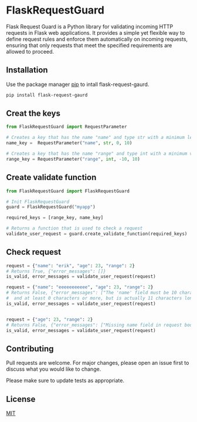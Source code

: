 # FlaskRequestGuard

Flask Request Guard is a Python library for validating incoming HTTP requests in Flask web applications. 
It provides a simple yet flexible way to define request rules and enforce them automatically on incoming
 requests, ensuring that only requests that meet the specified requirements are allowed to proceed. 


## Installation
Use the package manager [pip](https://pip.pypa.io/en/stable/) to intall flask-request-gaurd.

```bash
pip install flask-request-gaurd
```

## Creat the keys


```python
from FlaskRequestGuard import RequestParameter

# Creates a key that has the name "name" and type str with a minimum length of 0 and a maximum length of 10
name_key =  RequestParameter("name", str, 0, 10)

# Creates a key that has the name "range" and type int with a minimum value of -10 and a maximum value of 10
range_key = RequestParameter("range", int, -10, 10)

```

## Create validate function

```python
from FlaskRequestGuard import FlaskRequestGuard

# Init FlaskRequestGuard
guard = FlaskRequestGuard("myapp")

required_keys = [range_key, name_key] 

# Returns a function that is used to check a request
validate_user_request = guard.create_validate_function(required_keys)

```

## Check request

```python
request = {"name": "erik", "age": 23, "range": 2}
# Returns True, {"error_messages": []} 
is_valid, error_messages = validate_user_request(request)

request = {"name": "eeeeeeeeeee", "age": 23, "range": 2}
# Returns False, {"error_messages": ["The 'name' field must be 10 characters or less,
#  and at least 0 characters or more, but is actually 11 characters long."]}
is_valid, error_messages = validate_user_request(request)


request = {"age": 23, "range": 2}
# Returns False, {"error_messages": ["Missing name field in request body."]}
is_valid, error_messages = validate_user_request(request)

```




## Contributing

Pull requests are welcome. For major changes, please open an issue first
to discuss what you would like to change.

Please make sure to update tests as appropriate.

## License

[MIT](https://choosealicense.com/licenses/mit/)

